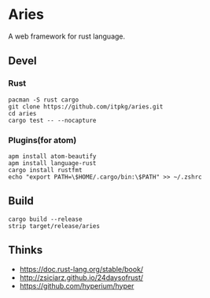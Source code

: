 # Aries

A web framework for rust language.

## Devel

### Rust

```
pacman -S rust cargo
git clone https://github.com/itpkg/aries.git
cd aries
cargo test -- --nocapture
```

### Plugins(for atom)

```
apm install atom-beautify
apm install language-rust
cargo install rustfmt
echo "export PATH=\$HOME/.cargo/bin:\$PATH" >> ~/.zshrc
```

## Build

```
cargo build --release
strip target/release/aries
```

## Thinks

- <https://doc.rust-lang.org/stable/book/>
- <http://zsiciarz.github.io/24daysofrust/>
- <https://github.com/hyperium/hyper>
